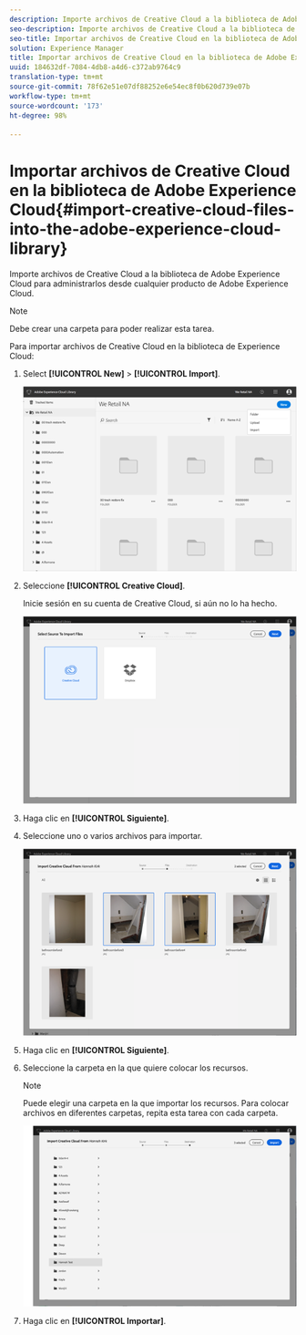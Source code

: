 ```yaml
---
description: Importe archivos de Creative Cloud a la biblioteca de Adobe Experience Cloud para administrarlos desde cualquier producto de Adobe Experience Cloud.
seo-description: Importe archivos de Creative Cloud a la biblioteca de Adobe Experience Cloud para administrarlos desde cualquier producto de Adobe Experience Cloud.
seo-title: Importar archivos de Creative Cloud en la biblioteca de Adobe Experience Cloud
solution: Experience Manager
title: Importar archivos de Creative Cloud en la biblioteca de Adobe Experience Cloud
uuid: 184632df-7084-4db8-a4d6-c372ab9764c9
translation-type: tm+mt
source-git-commit: 78f62e51e07df88252e6e54ec8f0b620d739e07b
workflow-type: tm+mt
source-wordcount: '173'
ht-degree: 98%

---
```



# Importar archivos de Creative Cloud en la biblioteca de Adobe Experience Cloud{#import-creative-cloud-files-into-the-adobe-experience-cloud-library}

Importe archivos de Creative Cloud a la biblioteca de Adobe Experience Cloud para administrarlos desde cualquier producto de Adobe Experience Cloud.

>[!NOTE]
>
>Debe crear una carpeta para poder realizar esta tarea.

Para importar archivos de Creative Cloud en la biblioteca de Experience Cloud:

1. Select **[!UICONTROL New]** > **[!UICONTROL Import]**.

   ![](assets/library_new_folder_upload.png)

1. Seleccione **[!UICONTROL Creative Cloud]**.

   Inicie sesión en su cuenta de Creative Cloud, si aún no lo ha hecho.

   ![](assets/library_import_cc.png)

1. Haga clic en **[!UICONTROL Siguiente]**.
1. Seleccione uno o varios archivos para importar.

   ![](assets/library_import_cc_assets_selected.png)

1. Haga clic en **[!UICONTROL Siguiente]**.
1. Seleccione la carpeta en la que quiere colocar los recursos.

   >[!NOTE]
   >
   >Puede elegir una carpeta en la que importar los recursos. Para colocar archivos en diferentes carpetas, repita esta tarea con cada carpeta.

   ![](assets/library_import_cc_folder_select.png)

1. Haga clic en **[!UICONTROL Importar]**.

